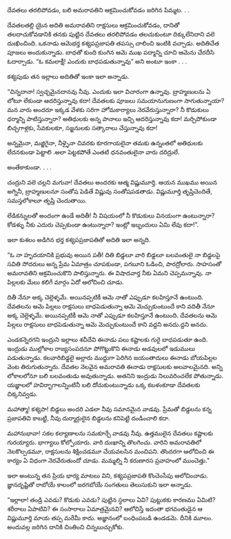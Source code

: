 ﻿దేవతలు తరలిపోవడం, బలి అమరావతిని ఆక్రమించుకోవడం జరిగిన పిమ్మట. . . 

దేవతలతల్లి యైన అదితి అమరావతిని రాక్షసులు ఆక్రమించుకోవడం, దానితో తలదాచుకోవడానికి తనకు పుట్టిన దేవతలు తరలిపోవడం తలచుకుంటూ దిక్కులేనిదాని వలె దుఃఖించింది. ఒకనాడు ఆమెభర్త కశ్యపప్రజాపతి తపస్సు చాలించి ఇంటికి వచ్చాడు. అదితిచేత పూజలు అందుకున్నాడు. బాధతో కుంది కుంగిన ఆమె ముఖ పద్మాన్ని చూచి ఆమెను చేరదీసి ఓదార్చాడు. “ఓ కమలాక్షీ! ఎందుకు బాధపడుతున్నావు” అని అంటూ ఇంకా . . . 

కశ్యపుడు తన ఇల్లాలు అదితితో ఇంకా ఇలా అన్నాడు. 

“చిన్నదానా! స్వచ్ఛమైనదానవు నీవు. ఎందుకు ఇలా విచారంగా ఉన్నావు. బ్రాహ్మణులను ఏ లోటూ లేకుండా ఆదరిస్తున్నావు కదా! దేవతలకు పూజలు సమయానుగుణంగా సాగుతున్నాయా? మన వారు అందరూ ఇక్కడ వేళకు సరిగా హోమకార్యాలు నెరవేరుస్తున్నారా? నీ కొడుకులు ధర్మాన్ని పాటిస్తున్నారా? అతిథులకు అన్న పానాలు ఇచ్చి ఆదరిస్తున్నావు కదా! మర్చిపోకుండా బిచ్చగాళ్లకు, సేవకులకూ, సజ్జనులకు సత్కారాలు చేస్తున్నావు కదా! 

అన్నమైనా, మజ్జిగైనా, నీళ్ళైనా చివరకు కూరగాయలైనా తమకు ఉన్నంతలో అతిథులకు లేదనకుండా పెట్టాలి .అలా పెట్టకపోతే ఎంతటి ధనవంతులైనా వారు దరిద్రులే. 

అంతేకాకుండా. . . . 

చంద్రుని వలె చల్లని మగువా! దేవతలు అందరకు ఆత్మ విష్ణుమూర్తి. ఆయన ముఖము అయిన అగ్నినీ, బ్రాహ్మణులనూ సంతోష పెడితే విష్ణువు సంతోషపడతాడు. విష్ణుమూర్తి తృప్తిచెందితే, సమస్తలోకాలూ తృప్తి చెందుతాయి. 

లేడికన్నులతో అందంగా ఉండే అదితీ! నీ విషయంలో నీ కొడుకులు వినయంగా ఉంటున్నారా? కోడళ్ళు నీకు ఎదురు చెప్పకుండా ఉంటున్నారా? ఇంట్లో ఇబ్బందులు ఏమి లేవు కదా!”. 

ఇలా కుశలం అడిగిన భర్త కశ్యపప్రజాపతితో అదితి ఇలా అన్నది. 

“ఓ నా హృదయానికి ప్రభువు అయిన పతీ! దితి బిడ్డలూ వారి బిడ్డలూ బలవంతులై నా బిడ్డలపై సవితి సోదరులు అన్న ప్రేమ ఏమాత్రం చూపకుండా, పగబూని ఓడించి, పారద్రోలారు. సాహసంతో అమరావతిని ఆక్రమించుకొని పాలిస్తున్నారు. ఈ విషాదవార్త నీకు ఏమని చెప్పమన్నావు. నా పిల్లలకు మేలు కలిగే మార్గం ఏదో ఆలోచించి చూడు. 

దితీ నేనూ అక్క చెల్లెళ్ళమే. అయినప్పటికీ ఆమె నాతో ఎప్పుడూ కలహిస్తూనే ఉంటుంది. దేవతలను ఆమె పిల్లలు రాక్షసులు బాధపెడుతున్నా ఆమె మెచ్చుకుంటుందే కాని వదితీ నేనూ అక్క చెల్లెళ్ళమే. అయినప్పటికీ ఆమె నాతో ఎప్పుడూ కలహిస్తూనే ఉంటుంది. దేవతలను ఆమె పిల్లలు రాక్షసులు బాధపెడుతున్నా ఆమె మెచ్చుకుంటుందే కాని వద్దని అనదు.ద్దని అనదు. 

ఎండకన్నెరగని ఇంద్రుని ఇల్లాలు శచీదేవి ఈనాడు పలు కష్టాలకు గురై బాధపడుతూ ఉంది. ఇంద్రుడు ముల్లోకాల రాజ్యసంపదనూ పోగొట్టుకొని ఈనాడు అడవులలో ఇడుములు పడుతున్నాడు. కలవారిబిడ్డలై అల్లారు ముద్దుగా పెరిగిన జయంతాదులు ఈనాడు బోయపిల్లల వెంట తిరుగుతున్నారు. దేవతల నెలవైన అమరావతి ఈనాడు రాక్షసులకు అలవాలమైనది. అన్ని లోకాలలోనూ బలి బలవంతుడు అవుతున్నాడు. అతనిని ఇంద్రుడు నిలువరించలేక పోతున్నాడు. యజ్ఞాలలో హవిర్భాగాలన్నింటినీ బలి దోచుకుంటున్నాడు ఒక్క కబళంకూడా దేవతలకు చిక్కనివ్వడు. 

మహాత్మా! కశ్యపా! బిడ్డలు అందరి ఎడలా నీవు సమానమైన వాడవు. ప్రేమతో బిడ్డలను కన్న ప్రజాపతివి కాబట్టి, నీవు దుర్మార్గులైన బిడ్డలను కనిపెట్టి దండించాలి కదా. 

మహానుభావా! సకల కల్యాణాలను సమకూర్చే వాడవు నీవు. ఉత్తములైన దేవతలు కష్టాలకు గురయ్యారు. భాగ్యాలు కోల్పోయారు. వారి దుఃఖాన్ని తొలగించు. వారిని అమరావతిలో నెలకొల్పడమూ, రాక్షసులను శిక్షించడమూ చేయవలసిన మంచిపని. తొందరగా ఆలోచించి ఈ కార్యం ఏ విధంగా నెరవేరుతుందో చూడు. మమ్మల్ని నీ కరుణారస ప్రవాహంలో ముంచెత్తు." 

ఇలా అంటున్న తన ప్రియ భార్య మాటలు విని, కశ్యపప్రజాపతి కొంచెంసేపు ఆలోచించాడు. జ్ఞానదృష్టితో రాబోయే కాలంలో జరగబోయే సంగతులు తెలుసుకుని ఇలా అన్నాడు. 

“ఇల్లాలా! తండ్రి ఎవడు? కొడుకు ఎవడు? పుట్టిన స్ధలాలు ఏవి? పుట్టుకకు కారణము ఏమిటి? శరీరాలు ఏపాటివి? ఈ సంసారాలు ఏమాత్రమైనవి? ఆలోచిస్తే ఇదంతా భగవంతుడైన ఆ విష్ణుమూర్తి మాయ తప్ప మరేమీ కాదు. అజ్ఞానంలో బంధింపబడి ఉండడమె. దీనికి మూలం. అందువల్ల జరిగిన దానికి చింతించి చిన్నబుచ్చుకోకు. 

